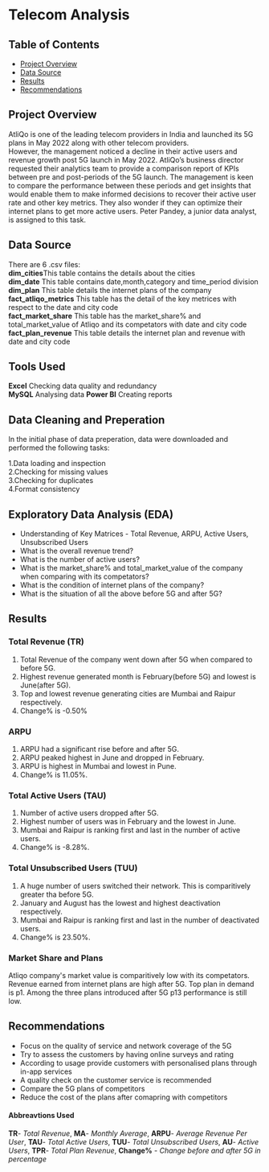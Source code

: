 # Telecom Analysis 
## Table of Contents 
- [Project Overview](#project-overview)
- [Data Source](#data-source)
- [Results](#results)
- [Recommendations](#recommendations)
  

## Project Overview
AtliQo is one of the leading telecom providers in India and launched its 5G plans in May 2022 along with other telecom providers.  
However, the management noticed a decline in their active users and revenue growth post 5G launch in May 2022. AtliQo’s business director requested their analytics team to provide a comparison report of KPIs between pre and post-periods of the 5G launch. The management is keen to compare the performance between these periods and get insights that would enable them to make informed decisions to recover their active user rate and other key metrics. They also wonder if they can optimize their internet plans to get more active users.  Peter Pandey, a junior data analyst, is assigned to this task.  
## Data Source  
There are 6 .csv files:  
**dim_cities**This table contains the details about the cities  
**dim_date** This table contains date,month,category and time_period division  
**dim_plan** This table details the internet plans of the company  
**fact_atliqo_metrics**  This table has the detail of the key metrices with respect to the date and city code  
**fact_market_share**  This table has the market_share% and total_market_value of Atliqo and its competators with date and city code  
**fact_plan_revenue**  This table details the internet plan and revenue with date and city code  
## Tools Used  
**Excel** Checking data quality and redundancy  
**MySQL** Analysing data 
**Power BI** Creating reports  
## Data Cleaning and Preperation  
In the initial phase of data preperation, data were downloaded and performed the following tasks:  
  
  1.Data loading and inspection  
  2.Checking for missing values  
  3.Checking for duplicates  
  4.Format consistency   
## Exploratory Data Analysis (EDA) 
  - Understanding of Key Matrices - Total Revenue, ARPU, Active Users, Unsubscribed Users
  - What is the overall revenue trend?
  - What is the number of active users?
  - What is the market_share% and total_market_value of the company when comparing with its competators?
  - What is the condition of internet plans of the company?
  - What is the situation of all the above before 5G and after 5G?
## Results  
### Total Revenue (TR)  
1. Total Revenue of the company went down after 5G when compared to before 5G.
2. Highest revenue generated month is February(before 5G) and lowest is June(after 5G).
3. Top and lowest revenue generating cities are Mumbai and Raipur respectively.
4. Change% is -0.50%

### ARPU  
1. ARPU had a significant rise before and after 5G.
2. ARPU peaked highest in June and dropped in February.
3. ARPU is highest in Mumbai and lowest in Pune.
4. Change% is 11.05%.

### Total Active Users (TAU)  
1. Number of active users dropped after 5G.
2. Highest number of users was in February and the lowest in June.
3. Mumbai and Raipur is ranking first and last in the number of active users.
4. Change% is -8.28%.

### Total Unsubscribed Users (TUU)  
1. A huge number of users switched their network. This is comparitively greater tha before 5G.
2. January and August has the lowest and highest deactivation respectively.
3. Mumbai and Raipur  is ranking first and last in the number of deactivated users.
4. Change% is 23.50%.

### Market Share and Plans  
Atliqo company's market value is comparitively low with its competators.  
Revenue earned from internet plans are high after 5G. Top plan in demand is p1. Among the three plans introduced after 5G p13 performance is still low.  

## Recommendations 
- Focus on the quality of service and network coverage of the 5G
- Try to assess the customers by having online surveys and rating
- According to usage provide customers with personalised plans through in-app services
- A quality check on the customer service is recommended
- Compare the 5G plans of competitors
- Reduce the cost of the plans after comapring with competitors

#### Abbreavtions Used  
**TR**- *Total Revenue*,
**MA**- *Monthly Average*,
**ARPU**- *Average Revenue Per User*,
**TAU**- *Total Active Users*,
**TUU**- *Total Unsubscribed Users*,
**AU**- *Active Users*,
**TPR**- *Total Plan Revenue*,
**Change%** - *Change before and after 5G in percentage*

  


